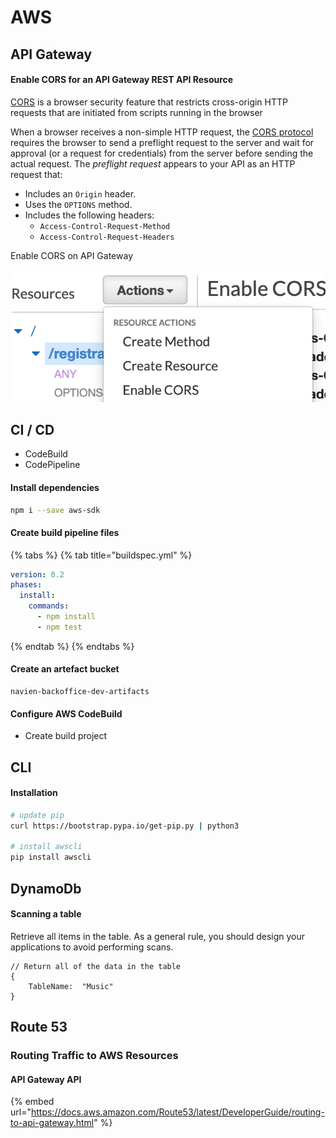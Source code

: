 # AWS

## API Gateway

#### Enable CORS for an API Gateway REST API Resource

[CORS](https://developer.mozilla.org/en-US/docs/Web/HTTP/CORS) is a browser security feature that restricts cross-origin HTTP requests that are initiated from scripts running in the browser

When a browser receives a non-simple HTTP request, the [CORS protocol](https://fetch.spec.whatwg.org/#http-cors-protocol) requires the browser to send a preflight request to the server and wait for approval \(or a request for credentials\) from the server before sending the actual request. The _preflight request_ appears to your API as an HTTP request that:

* Includes an `Origin` header.
* Uses the `OPTIONS` method.
* Includes the following headers:
  * `Access-Control-Request-Method`
  * `Access-Control-Request-Headers`

Enable CORS on API Gateway

![](.gitbook/assets/image%20%283%29.png)

## CI / CD

* CodeBuild
* CodePipeline

#### Install dependencies

```bash
npm i --save aws-sdk
```

#### Create build pipeline files

{% tabs %}
{% tab title="buildspec.yml" %}
```yaml
version: 0.2
phases:
  install:
    commands:
      - npm install
      - npm test

```
{% endtab %}
{% endtabs %}

#### Create an artefact bucket

```text
navien-backoffice-dev-artifacts
```

####  Configure AWS CodeBuild

* Create build project



## CLI

#### Installation

```bash
# update pip
curl https://bootstrap.pypa.io/get-pip.py | python3

# install awscli
pip install awscli
```



## DynamoDb

#### Scanning a table

Retrieve all items in the table. As a general rule, you should design your applications to avoid performing scans.

```text
// Return all of the data in the table
{
    TableName:  "Music"
}
```



## Route 53

### Routing Traffic to AWS Resources

#### API Gateway API

{% embed url="https://docs.aws.amazon.com/Route53/latest/DeveloperGuide/routing-to-api-gateway.html" %}



